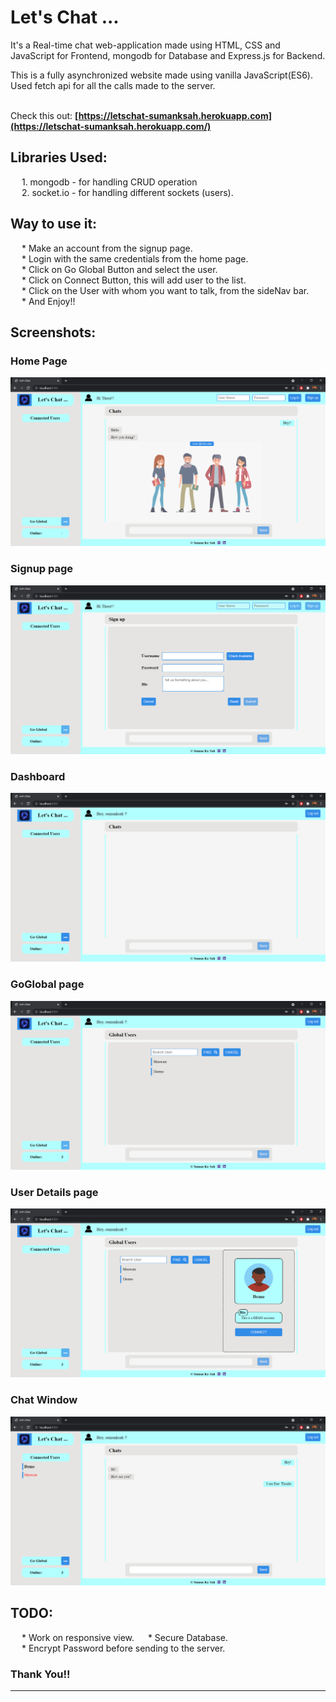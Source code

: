 # Let's Chat ...

It's a Real-time chat web-application made using HTML, CSS and JavaScript for Frontend, mongodb for Database and Express.js for Backend.

This is a fully asynchronized website made using vanilla JavaScript(ES6). <br>
Used fetch api for all the calls made to the server. <br><br>

Check this out: **[https://letschat-sumanksah.herokuapp.com](https://letschat-sumanksah.herokuapp.com/)** <br>

## Libraries Used: 
&emsp; 1. mongodb - for handling CRUD operation <br>
&emsp; 2. socket.io - for handling different sockets (users).

## Way to use it:
&emsp; * Make an account from the signup page. <br>
&emsp; * Login with the same credentials from the home page. <br>
&emsp; * Click on Go Global Button and select the user. <br>
&emsp; * Click on Connect Button, this will add user to the list. <br>
&emsp; * Click on the User with whom you want to talk, from the sideNav bar. <br>
&emsp; * And Enjoy!!
<br>

## Screenshots:
### Home Page
![Home Page](READMEimages/homePage.png) <br>

### Signup page
![Signup Page](READMEimages/signupPage.png) <br>

### Dashboard
![UserEmpty Page](READMEimages/userEmpty.png) <br>

### GoGlobal page
![Signup Page](READMEimages/userLookup.png) <br>

### User Details page
![Signup Page](READMEimages/userDetails.png) <br>

### Chat Window 
![Signup Page](READMEimages/chatWindow.png) <br>

## TODO:
&emsp; * Work on responsive view.
&emsp; * Secure Database. <br>
&emsp; * Encrypt Password before sending to the server.

### Thank You!!
<hr>